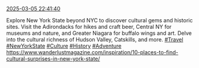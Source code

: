 [2025-03-05 22:41:40](https://mstdn.social/@hill_wanderer/114112233514927836)

Explore New York State beyond NYC to discover cultural gems and historic sites. Visit the Adirondacks for hikes and craft beer, Central NY for museums and nature, and Greater Niagara for buffalo wings and art. Delve into the cultural richness of Hudson Valley, Catskills, and more. <a href="https://mstdn.social/tags/Travel" class="mention hashtag" rel="tag">#Travel</a> <a href="https://mstdn.social/tags/NewYorkState" class="mention hashtag" rel="tag">#NewYorkState</a> <a href="https://mstdn.social/tags/Culture" class="mention hashtag" rel="tag">#Culture</a> <a href="https://mstdn.social/tags/History" class="mention hashtag" rel="tag">#History</a> <a href="https://mstdn.social/tags/Adventure" class="mention hashtag" rel="tag">#Adventure</a> <a href="https://www.wanderlustmagazine.com/inspiration/10-places-to-find-cultural-surprises-in-new-york-state/" target="_blank" rel="nofollow noopener noreferrer" translate="no">https://www.wanderlustmagazine.com/inspiration/10-places-to-find-cultural-surprises-in-new-york-state/</a>